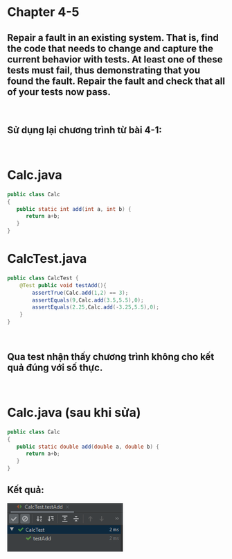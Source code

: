 # Chapter 4-5
## Repair a fault in an existing system. That is, find the code that needs to change and capture the current behavior with tests. At least one of these tests must fail, thus demonstrating that you found the fault. Repair the fault and check that all of your tests now pass.
<br>

## Sử dụng lại chương trình từ bài 4-1:
<br>

# Calc.java
```java
public class Calc
{
   public static int add(int a, int b) {
      return a+b;
   }
}
```

# CalcTest.java
```java
public class CalcTest {
    @Test public void testAdd(){
        assertTrue(Calc.add(1,2) == 3);
        assertEquals(9,Calc.add(3.5,5.5),0);
        assertEquals(2.25,Calc.add(-3.25,5.5),0);
    }
}
```
<br>

## Qua test nhận thấy chương trình không cho kết quả đúng với số thực.
<br>

# Calc.java (sau khi sửa)
```java
public class Calc
{
   public static double add(double a, double b) {
      return a+b;
   }
}
```

## Kết quả:

![](images/Chapter%204-5.png)





